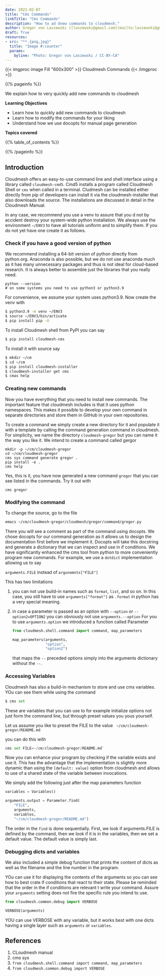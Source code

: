 ```yaml
---
date: 2021-02-07
title: "Cms Commands"
linkTitle: "Cms Commands"
description: "How to ad dnew commands to cloudmesh."
author: Gregor von Laszewski ([laszewski@gmail.com](mailto:laszewski@gmail.com)) [laszewski.github.io](https://laszewski.github.io)
draft: True
resources:
- src: "**.{png,jpg}"
  title: "Image #:counter"
  params:
    byline: "Photo: Gregor von Laszewski / CC-BY-CA"
---
```


{{< imgproc image Fill "600x300" >}}
Cloudmesh Commands
{{< /imgproc >}}


{{% pageinfo %}}

We explain how to very quickly add new commands to cloudmesh

**Learning Objectives**

* Learn how to quickly add new commands to cloudmesh
* Learn how to modify the commands for your liking
* Understand how we use docopts for manual page generation
  
**Topics covered**

{{% table_of_contents %}}

{{% /pageinfo %}}


## Introduction

Cloudmesh offers an easy-to-use command line and shell interface using a library
called `cloudmesh-cmd5`. Cmd5 installs a program called Cloudmesh Shell or
`cms` when called in a terminal. Cludmesh can be installed either directly from pip of developers can install it via the cloudmesh-installer that also downloads the source. The installations are discussed in detail in the Cloudmesh Manual.

In any case, we recommend you use a venv to assure that you d not by accident
destroy your system-wide python installation. We always use the environment
`~/ENV3` to have all tutorials uniform and to simplify them. If you do not yet have one create it as follows.

### Check if you have a good version of python

We recommend installing a 64-bit version of python directly from python.org.
Anaconda is also possible, but we do not use anaconda much as it has many
unnecessary packages and thus is not ideal for cloud-based research. It is
always better to assemble just the libraries that you really need.


```
python --version
# on some systems you need to use python3 or python3.9
```

For convenience, we assume your system uses python3.9. Now create the venv with

```bash
$ python3.9 -m venv ~/ENV3
$ source ~/ENV3/bin/activate
$ pip install pip -U
```

To install Cloudmesh shell from PyPI you can say 

```bash
$ pip install cloudmesh-cms
```

To install it with source say

```bash
$ mkdir ~/cm
$ cd ~/cm
$ pip install cloudmesh-installer
$ cloudmesh-installer get cms
$ cmas help
```

### Creating new commands

Now you have everything that you need to install new commands. The important
feature that cloudmesh includes is that it uses python namespaces. This makes
it possible to develop your own command in separate directories and store them
in GitHub in your own repositories.

To create a command we simply create a new directory for it and populate it
with a template by calling the command generation command in cloudmesh. For
simplicity, we name the directory `cloudmesh-gregor` but you can name it the way
you like it. We intend to create a command called gergor

```
mkdir -p ~/cm/cloudmesh-gregor
cd ~/cm/cloudmesh-gregor
cms sys command generate gregor .
pip install -e .
cms help
```

Yes, this is it, you have now generated a new command `gregor` that you can see listed in the commands. Try it out with 

```
cms gregor
```

### Modifying the command

To change the source, go to the file

```bash
emacs ~/cm/cloudmesh-gregor/cloudmesh/gregor/command/gregor.py
```

There you will see a comment as part of the command using docopts. We chose
docopts for our command generation as it allows us to design the documentation
first before we implement it. Docopts will take this docstring and generate a
dictionary that we can inspect and use in if conditions. We have significantly
enhanced the cms tool from python to more conveniently program new commands. 
For example, we  use a `dotdict`
implementation allowing us to say

`arguments.FILE` instead of `argunemnts["FILE"]`

This has two limitations

1. you can not use build-in names such as `format`, `list`, and so on. In this case, you still have to use `arguments["format"]` as `.format` in python has a
   very special meaning.

2. in case a parameter is passed as an option with `--option` or `--option2=OPTION2`
   you can obviously not use `arguments.--option`
   For you to use `arguments.option` we introduced a function called
   Parameter 
   
   ```python
   from cloudmesh.shell.command import command, map_parameters
   
   map_parameters(arguments,
                  "option",
                  "option2")
   ```

   that maps the ``--`` preceded options simply into the arguments dictionary
   without the `--`.
   

### Accessing Variables

Cloudmesh has also a build-in mechanism to store and use cms variables. YOu can
see them while using the command

```python
$ cms set
```

These are variables that you can use to for example initialize options not
just form the command line, but through preset values you yous yourself.

Let us assume you like to preset the FILE to the value `
~/cm/cloudmesh-gregor/README.md`

you can do this with 

```python
cms set FILE=~/cm/cloudmesh-gregor/README.md`
```

Now you can enhance your program by checking if the variable exists and use
it. This has the advantage that the implementation is slightly more dynamic
than using the `[default: value]` option from cloudmesh and allows to use of a
shared state of the variable between invocations.

We simply add the following just after the map parameters function

```python
variables = Variables()

arguments.output = Parameter.find(
    "FILE",
    arguments,
    variables,
    "~/cm/cloudmesh-gregor/README.md")
```

The order in the `find` is done sequentially. First, we look if arguments.FILE
is defined by the command, then we look if it is in the variables, then we set a 
default value. The default value is simply last.

### Debugging dicts and variables

We also included a simple debug function that prints the content of dicts as
well as the filename and the line number in the program.


YOu can use it for displaying the contents of the arguments so you can see how
to best crate if conditions that react to their state. Please be reminded that
the order in the if conditions are relevant t write your command. Assure your
`arguments` setting does not fire the specific rule you intend
to use.

```python
from cloudmesh.common.debug import VERBOSE

VERBOSE(arguments)
```

YOU can use VERBOSE with any variable, but it works best with one dicts having
a single layer such as `arguments` or `variables`.

## References

1. CLoudmesh manual
2. cms sys
3. `from cloudmesh.shell.command import command, map_parameters`
3. `from cloudmesh.common.debug import VERBOSE`
